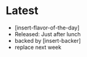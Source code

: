 # Latest

- [insert-flavor-of-the-day]
- Released: Just after lunch
- backed by [insert-backer]
- replace next week
